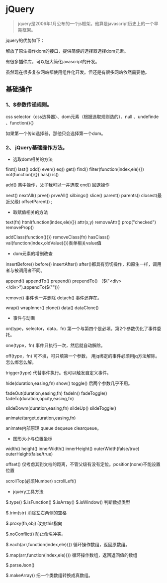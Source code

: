 # jQuery

> jquery是2006年1月公布的一个js框架。他算是javascript历史上的一个早期框架。

jquery的优势如下：

解放了原生操作dom的接口，提供简便的选择器选择dom元素。

有很多插件库，可以极大简化javascript的开发。

虽然现在很多复杂网站都使用组件化开发。但还是有很多网站依然需要他。



## 基础操作

### 1、$参数传递规则。

css selector（css选择器）、dom元素（根据选取规则选的）、null 、undefinde 、function(){}

如果第一个传id选择器，那他只会选择第一个dom。

### 2、 jQuery基础操作方法。

- 选取dom相关的方法

first() last() odd() even() eq() get() find() filter(function(index,ele){}) not(function(){}) has() is()

add() 集中操作，父子我可以一并选取  end() 回退操作

next() nextAll() prve() prveAll()  silbings() slice() parent() parents() closest(最近父级) offsetParent() ;

- 取赋值相关的方法

text(fn) html(function(index,ele){}) attr(x,y) removeAttr() prop("checked") removeProp() 

addClass(function(){})  removeClass(fn) hasClass() val(function(index,oldValue){})表单相关value值

- dom元素的增删改查

insertBefore()  before() insertAfter() after()都具有剪切操作，和原生一样，调用者与被调用者不同。

append() appendTo()  prepend() prependTo() （$("<div></div>").appendTo($(""))）

remove() 事件也一并删除 detach() 事件还存在。 

wrap() wrapInner() clone() data() dataClone()

- 事件与动画

on(type，selector，data，fn) 第一个与第四个是必填，第2个参数优化了事件委托。

one(type，fn) 事件只执行一次，然后就自动解除。

off(type，fn) 可不填，可只填第一个参数， 用jq绑定的事件必须用jq方法解除。怎么绑怎么解。

trigger(type) 代替事件执行。也可以触发自定义事件。 

hide(duration,easing,fn) show() toggle() 后两个参数几乎不用。

fadeOut(duration,easing,fn) fadeIn() fadeToggle() fadeTo(duration,opcity,easing,fn)

sildeDowm(duration,easing,fn) sildeUp() sildeToggle()

animate(target,duration,easing,fn)

animate内部原理 queue dequeue clearqueue。

- 图形大小与位置坐标

width() height()  innerWidth() innerHeight() outerWidth(false/true) outerHeight(false/true)

offset() 仅考虑其到文档的距离，不管父级有没有定位。position(none)不能设置位置

scrollTop(必须Number) scrollLeft() 

- jquery工具方法

$.type() $.isFunction() $.isArray() $.isWindow() 判断数据类型 

$.trim(str) 消除左右两侧的空格

$.proxy(fn,obj) 改变this指向

$.noConflict() 防止命名冲突。 

$.each(arr,function(index,ele){}) 循环操作数组，返回原数组。

$.map(arr,function(index,ele){}) 循环操作数组，返回返回值的数组

$.parseJson()

$.makeArray() 把一个类数组转换成真数组。